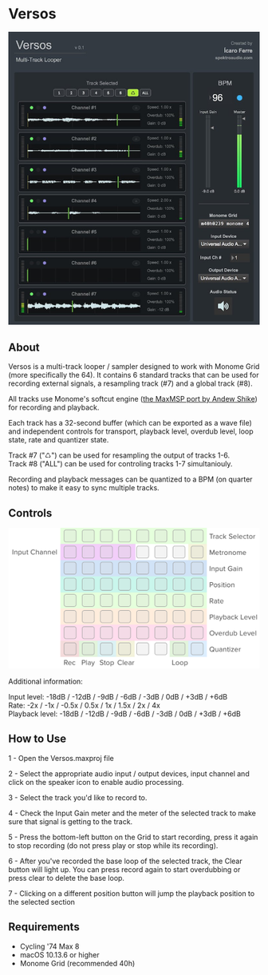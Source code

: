 # Versos

![Versos](/Images/Versos-Screenshot.jpg)

## About

Versos is a multi-track looper / sampler designed to work with Monome Grid (more specifically the 64). It contains 6 standard tracks that can be used for recording external signals, a resampling track (#7) and a global track (#8).

All tracks use Monome's softcut engine ([the MaxMSP port by Andew Shike](https://github.com/AndrewShike/softcut-msp)) for recording and playback. 

Each track has a 32-second buffer (which can be exported as a wave file) and independent controls for transport, playback level, overdub level, loop state, rate and quantizer state.

Track #7 ("♺") can be used for resampling the output of tracks 1-6.  
Track #8 ("ALL") can be used for controling tracks 1-7 simultaniouly.  

Recording and playback messages can be quantized to a BPM (on quarter notes) to make it easy to sync multiple tracks. 

## Controls

![Controls](/Images/Versos-Controls.png)

Additional information:

Input level: -18dB / -12dB / -9dB / -6dB / -3dB / 0dB / +3dB / +6dB  
Rate: -2x / -1x / -0.5x / 0.5x / 1x / 1.5x / 2x / 4x  
Playback level: -18dB / -12dB / -9dB / -6dB / -3dB / 0dB / +3dB / +6dB  

## How to Use

1 - Open the Versos.maxproj file

2 - Select the appropriate audio input / output devices, input channel and click on the speaker icon to enable audio processing.

3 - Select the track you'd like to record to.

4 - Check the Input Gain meter and the meter of the selected track to make sure that signal is getting to the track.

5 - Press the bottom-left button on the Grid to start recording, press it again to stop recording (do not press play or stop while its recording). 

6 - After you've recorded the base loop of the selected track, the Clear button will light up. You can press record again to start overdubbing or press clear to delete the base loop.

7 - Clicking on a different position button will jump the playback position to the selected section


## Requirements

- Cycling '74 Max 8  
- macOS 10.13.6 or higher  
- Monome Grid (recommended 40h)
